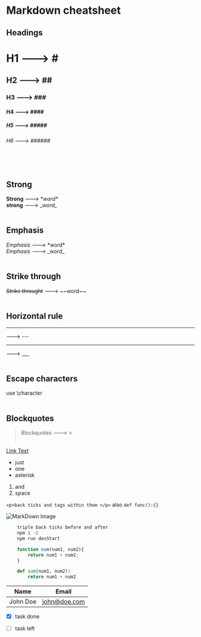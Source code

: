 # Markdown cheatsheet

## Headings
# H1 ---> \#
## H2 ---> \##
### H3 ---> \###
#### H4 ---> \####
##### H5 ---> \#####
###### H6 ---> \######
<br/><br/>

## Strong 
**Strong** ---> \**word\** <br/>
__strong__ ---> \__word\__
<br/><br/>

## Emphasis
*Emphasis* ---> \*word\* <br/>
_Emphasis_ ---> \_word\_ 
<br/><br/>

## Strike through
~~Strike throught~~ ---> \~~word\~~
<br/><br/>

## Horizontal rule
---
---> \---
___
---> \___
<br/><br/>

## Escape characters
use \character
<br/><br/>

## Blockquotes
> Blockquotes ---> \>
<br/><br/>


<!-- Links -->
[Link Text](linkaddress "Hover text")

<!-- ul -->

* just
* one
* asterisk

<!-- ol -->
1. and 
2. space

<!-- inline code blocks -->
`<p>back ticks and tags within them </p>`
also `def func():{}`

<!-- Images -->

![MarkDown Image](https://markdown-here.com/img/icon256.png "Markdown image")


<!-- GitHub markdown -->

```bash
    triple back ticks before and after
    npm i -D
    npm run devStart
```

```javascript
    function sum(num1, num2){
        return num1 + num2;
    }
```

```python
    def sum(num1, num2):
        return num1 + num2
```

<!-- tables -->

| Name | Email |
| ---- | ----- |
| John Doe | john@doe.com |

<!-- tasks list -->
* [x] task done
* [ ] task left

